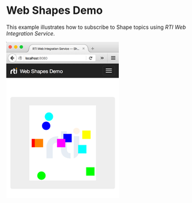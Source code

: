 # Web Shapes Demo
This example illustrates how to subscribe to Shape topics using _RTI Web
Integration Service_.

![Alt text](../../resources/img/rti_web_shapes_demo_screenshot.png "Web Shapes Demo Screenshot")
